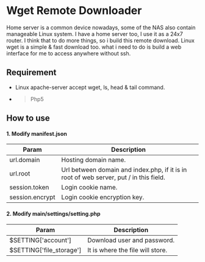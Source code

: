 # Wget Remote Downloader
Home server is a common device nowadays, some of the NAS also contain manageable Linux system. I have a home server too, I use it as a 24x7 router. I think that to do more things, so i build this remote download. Linux wget is a simple & fast download too. what i need to do is build a web interface for me to access anywhere without ssh.

## Requirement
* Linux apache-server accept wget, ls, head & tail command.
* > Php5

## How to use
#### 1. Modify manifest.json
| Param | Description |
| --- | --- |
| url.domain | Hosting domain name. |
| url.root | Url between domain and index.php, if it is in root of web server, put / in this field. |
| session.token | Login cookie name. |
| session.encrypt | Login cookie encryption key. |

#### 2. Modify main/settings/setting.php
| Param | Description |
| --- | --- |
| $SETTING['account'] | Download user and password. |
| $SETTING['file_storage'] | It is where the file will store. |
